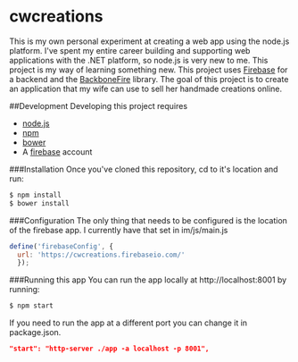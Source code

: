 cwcreations
===========
This is my own personal experiment at creating a web app using the node.js platform. I've spent my entire career building and supporting web applications with the .NET platform, so node.js is very new to me. This project is my way of learning something new. This project uses [Firebase](www.firebase.com) for a backend and the [BackboneFire](https://www.firebase.com/docs/web/libraries/backbone/quickstart.html) library. The goal of this project is to create an application that my wife can use to sell her handmade creations online.

##Development
Developing this project requires
* [node.js](http://nodejs.org/)
* [npm](http://blog.npmjs.org/post/85484771375/how-to-install-npm)
* [bower](http://bower.io)
* A [firebase](http://www.firebase.com) account

###Installation
Once you've cloned this repository, cd to it's location and run:

```bash
$ npm install
$ bower install
```

###Configuration
The only thing that needs to be configured is the location of the firebase app. I currently have that set in im/js/main.js

```javascript
define('firebaseConfig', {
  url: 'https://cwcreations.firebaseio.com/'
  });
```

###Running this app
You can run the app locally at http://localhost:8001 by running:
```bash
$ npm start
```

If you need to run the app at a different port you can change it in package.json.
```json
"start": "http-server ./app -a localhost -p 8001",
```
